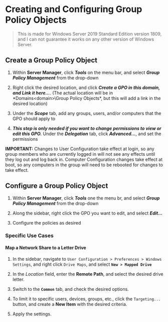 <!--
SPDX-FileCopyrightText: 2020 - 2025 Eli Array Minkoff

SPDX-License-Identifier: CC-BY-SA-4.0
-->

# Creating and Configuring Group Policy Objects

> This is made for Windows Server 2019 Standard Edition version 1809, and I can not guarantee it works on any other version of Windows Server.

## Create a Group Policy Object

1. Within **Server Manager**, click ***Tools*** on the menu bar, and select ***Group Policy Management*** from the drop-down

2. Right click the desired location, and click ***Create a GPO in this domain, and Link it here...***. (The actual location will be in *Domains\<domain>\Group Policy Objects\*, but this will add a link in the desired location)

3. Under the ***Scope*** tab, add any groups, users, and/or computers that the GPO should apply to

4. ***This step is only needed if you want to change permissions to view or edit this GPO.*** Under the ***Delegation*** tab, click ***Advanced...***, and set the permissions

**IMPORTANT:** Changes to User Configuration take effect at login, so any group members who are currently logged in will not see any effects until they log out and log back in. Computer Configuration changes take effect at boot, so any computers in the group will need to be rebooted for changes to take effect.

## Configure a Group Policy Object

1. Within **Server Manager**, click ***Tools*** one the menu br, and select ***Group Policy Management*** from the drop-down 

2. Along the sidebar, right click the GPO you want to edit, and select ***Edit...***

3. Configure the policies as desired

### Specific Use Cases

#### Map a Network Share to a Letter Drive

1. In the sidebar, navigate to `User Configuration > Preferences > Windows Settings`, and right click `Drive Maps`, and select **`New > Mapped Drive`**

2. In the *Location* field, enter the **Remote Path**, and select the desired drive letter.
 
3. Switch to the **`Common`** tab, and check the desired options.

4. To limit it to specific users, devices, groups, etc., click the `Targeting...` button, and create a **New Item** with the desired criteria.

5. Apply the settings.
